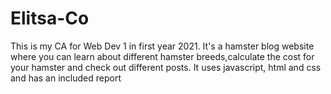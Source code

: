 # Elitsa-Co <br />
This is my CA for Web Dev 1 in first year 2021.
It's a hamster blog website where you can learn about different hamster breeds,calculate the cost for your hamster and check out different posts.
It uses javascript, html and css and has an included report
